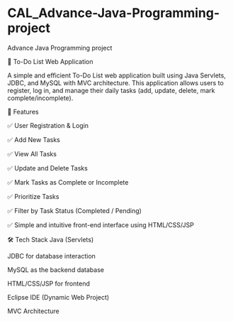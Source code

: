 # CAL_Advance-Java-Programming-project
Advance Java Programming project

📝 To-Do List Web Application

A simple and efficient To-Do List web application built using Java Servlets, JDBC, and MySQL with MVC architecture. This application allows users to register, log in, and manage their daily tasks (add, update, delete, mark complete/incomplete).

🚀 Features

✅ User Registration & Login

✅ Add New Tasks

✅ View All Tasks

✅ Update and Delete Tasks

✅ Mark Tasks as Complete or Incomplete

✅ Prioritize Tasks

✅ Filter by Task Status (Completed / Pending)

✅ Simple and intuitive front-end interface using HTML/CSS/JSP

🛠️ Tech Stack
Java (Servlets)

JDBC for database interaction

MySQL as the backend database

HTML/CSS/JSP for frontend

Eclipse IDE (Dynamic Web Project)

MVC Architecture
